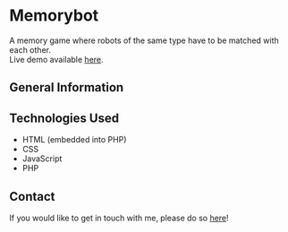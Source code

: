 # Memorybot
A memory game where robots of the same type have to be matched with each other.\
Live demo available [here](https://memorybot.herokuapp.com/).

## General Information

## Technologies Used
- HTML (embedded into PHP)
- CSS
- JavaScript
- PHP

## Contact
If you would like to get in touch with me, please do so [here](https://www.linkedin.com/in/anirudh-vadlamani/)!
